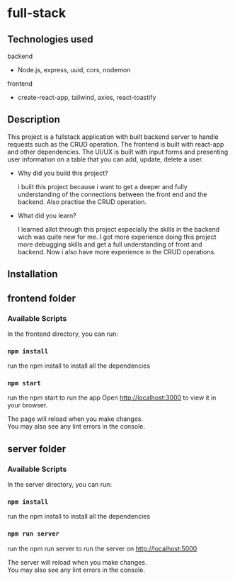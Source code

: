 # full-stack

## Technologies used
backend
- Node.js, express, uuid, cors, nodemon

frontend
- create-react-app, tailwind, axios, react-toastify

## Description

This project is a fullstack application with built backend server to handle requests such as the CRUD operation.
The frontend is built with react-app and other dependencies.
The UI/UX is built with input forms and presenting user information on a table that you can add, update, delete a user.

 
- Why did you build this project?

   i built this project because i want to get a deeper and fully understanding of the connections between the front end and the backend.
   Also practise the CRUD operation.
   
- What did you learn?

  I learned allot through this project especially the skills in the backend wich was quite new for me.
  I got more experience doing this project more debugging skills and get a full understanding of front and backend.
  Now i also have more experience in the CRUD operations.


## Installation

## frontend folder

### Available Scripts

In the frontend directory, you can run:

### `npm install`

run the npm install to install all the dependencies

### `npm start`

run the npm start to run the app 
Open [http://localhost:3000](http://localhost:3000) to view it in your browser.

The page will reload when you make changes.\
You may also see any lint errors in the console.

## server folder

### Available Scripts

In the server directory, you can run:

### `npm install`

run the npm install to install all the dependencies

### `npm run server`

run the npm run server to run the server on
[http://localhost:5000](http://localhost:5000) 

The server will reload when you make changes.\
You may also see any lint errors in the console.



